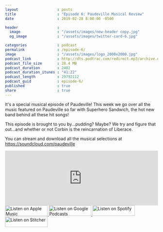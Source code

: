 ```yaml
---
layout                  : posts
title                   : "Episode 6: Paudeville Musical Review"
date                    : 2019-02-28 8:00:00 -0500

header                  : 
  image                 : "/assets/images/new-header copy.jpg"
  og_image              : "/assets/images/twitter-card-6.jpg"

categories              : podcast
permalink               : /episode-6/
image                   : "/assets/images/logo_2000x2000.jpg"
podcast_link            : http://dts.podtrac.com/redirect.mp3/archive.org/download/paudeville-ep-6/paudeville-ep-6.mp3
podcast_file_size       : 28.4 MB
podcast_duration        : 2482
podcast_duration_itunes : "41:22"
podcast_length          : 29792112
podcast_guid            : episode-6/
published               : true
share                   : true
---
```

It's a special musical episode of Paudeville! This week we go over all the music featured on Paudeville so far with Superhero Sandwich, the hot new band behind all these hit songs!

This episode is brought to you by...pudding? Maybe? We try and figure that out...and whether or not Corbin is the reincarnation of Liberace.

You can stream and download all the musical selections at <a href="https://soundcloud.com/paudeville">https://soundcloud.com/paudeville</a>

<iframe scrolling="no" frameborder="0" style="width:100%;height:180px;border:0;overflow:hidden;" width="100%" height="180" src="https://app.stitcher.com/splayer/f/363388?el=1&refid=stpr"></iframe>

<a href="https://itunes.apple.com/us/podcast/paudeville/id1450915591">
	<img src='{{ site.url }}{{ site.baseurl }}/assets/images/US_UK_Apple_Podcasts_Listen_Badge_RGB_140x34.png' width='140px' height='34' alt='Listen on Apple Music'/>
</a>
<a href="https://play.google.com/music/m/Igre2ostm2ltqiq4sabzzrl5jcy?t=Paudeville">
	<img src='{{ site.url }}{{ site.baseurl }}/assets/images/google_podcasts_badge_140x34.png' width='140px' height='34' alt='Listen on Google Podcasts'/>
</a>
<a href="https://open.spotify.com/show/4q5RNUUtU4XFqsymP7dcTw">
	<img src='{{ site.url }}{{ site.baseurl }}/assets/images/Spotify_Listen_Badge_RGB_140x34.png' width='140px' height='34' alt='Listen on Spotify'/>
</a>
<a href="https://www.stitcher.com/s?fid=363388&refid=stpr">
	<img src='{{ site.url }}{{ site.baseurl }}/assets/images/Stitcher_Listen_Badge_Color_Dark_BG_140x34.png' width='140px' height='34' alt='Listen on Stitcher'/>
</a>
